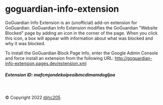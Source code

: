 # goguardian-info-extension

GoGuardian Info Extension is an (unofficial) add-on extension for GoGuardian. GoGuardian Info Extension modifies the GoGuardian "Website Blocked" page by adding an icon in the corner of the page. When you click this icon, a box will appear with information about what was blocked and why it was blocked. 

To install the GoGuardian Block Page Info, enter the Google Admin Console and force install an extension from the following URL:
http://goguardian-info-extension.pages.dev/extension.xml


##### Extension ID: mafcmjondekoipeoibmcdimamdogljoa
<br><br>
&copy; Copyright 2022 [@hc205](https://github.com/hc025 '@hc205')
